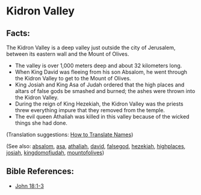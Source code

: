 # Kidron Valley #

## Facts: ##

The Kidron Valley is a deep valley just outside the city of Jerusalem, between its eastern wall and the Mount of Olives.

* The valley is over 1,000 meters deep and about 32 kilometers long.
* When King David was fleeing from his son Absalom, he went through the Kidron Valley to get to the Mount of Olives.
* King Josiah and King Asa of Judah ordered that the high places and altars of false gods be smashed and burned; the ashes were thrown into the Kidron Valley.
* During the reign of King Hezekiah, the Kidron Valley was the priests threw everything impure that they removed from the temple.
* The evil queen Athaliah was killed in this valley because of the wicked things she had done.

(Translation suggestions: [How to Translate Names](https://git.door43.org/Door43/en-ta-translate-vol1/src/master/content/translate_names.md))

(See also: [absalom](../other/absalom.md), [asa](../other/asa.md), [athaliah](../other/athaliah.md), [david](../other/david.md), [falsegod](../kt/falsegod.md), [hezekiah](../other/hezekiah.md), [highplaces](../other/highplaces.md), [josiah](../other/josiah.md), [kingdomofjudah](../other/kingdomofjudah.md), [mountofolives](../other/mountofolives.md))

## Bible References: ##

* [John 18:1-3](https://door43.org/en/bible/notes/jhn/18/01)


